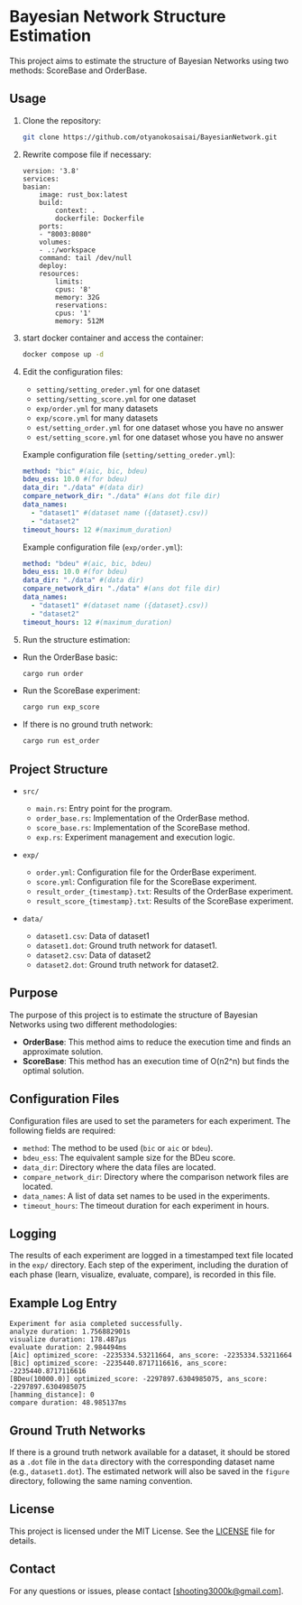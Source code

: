 
# Bayesian Network Structure Estimation

This project aims to estimate the structure of Bayesian Networks using two methods: ScoreBase and OrderBase.

## Usage

1. Clone the repository:
    ```sh
    git clone https://github.com/otyanokosaisai/BayesianNetwork.git
    ```
2. Rewrite compose file if necessary:
    ```
    version: '3.8'
    services:
    basian:
        image: rust_box:latest
        build:
            context: .
            dockerfile: Dockerfile
        ports:
        - "8003:8080"
        volumes:
        - .:/workspace
        command: tail /dev/null
        deploy:
        resources:
            limits:
            cpus: '8'
            memory: 32G
            reservations:
            cpus: '1'
            memory: 512M  

    ```
3. start docker container and access the container:
    ```sh
    docker compose up -d
    ```

4. Edit the configuration files:
    - `setting/setting_oreder.yml` for one dataset
    - `setting/setting_score.yml` for one dataset
    - `exp/order.yml` for many datasets
    - `exp/score.yml` for many datasets
    - `est/setting_order.yml` for one dataset whose you have no answer
    - `est/setting_score.yml` for one dataset whose you have no answer

    Example configuration file (`setting/setting_oreder.yml`):
    ```yaml
    method: "bic" #(aic, bic, bdeu)
    bdeu_ess: 10.0 #(for bdeu)
    data_dir: "./data" #(data dir)
    compare_network_dir: "./data" #(ans dot file dir)
    data_names:
      - "dataset1" #(dataset name ({dataset}.csv))
      - "dataset2"
    timeout_hours: 12 #(maximum_duration)
    ```

    Example configuration file (`exp/order.yml`):
    ```yaml
    method: "bdeu" #(aic, bic, bdeu)
    bdeu_ess: 10.0 #(for bdeu)
    data_dir: "./data" #(data dir)
    compare_network_dir: "./data" #(ans dot file dir)
    data_names:
      - "dataset1" #(dataset name ({dataset}.csv))
      - "dataset2"
    timeout_hours: 12 #(maximum_duration)
    ```



5. Run the structure estimation: 
- Run the OrderBase basic:
    ```sh
    cargo run order
    ```

- Run the ScoreBase experiment:
    ```sh
    cargo run exp_score
    ```

- If there is no ground truth network:
    ```sh
    cargo run est_order
    ```

## Project Structure

- `src/`
  - `main.rs`: Entry point for the program.
  - `order_base.rs`: Implementation of the OrderBase method.
  - `score_base.rs`: Implementation of the ScoreBase method.
  - `exp.rs`: Experiment management and execution logic.

- `exp/`
  - `order.yml`: Configuration file for the OrderBase experiment.
  - `score.yml`: Configuration file for the ScoreBase experiment.
  - `result_order_{timestamp}.txt`: Results of the OrderBase experiment.
  - `result_score_{timestamp}.txt`: Results of the ScoreBase experiment.

- `data/`
  - `dataset1.csv`: Data of dataset1
  - `dataset1.dot`: Ground truth network for dataset1.
  - `dataset2.csv`: Data of dataset2
  - `dataset2.dot`: Ground truth network for dataset2.

## Purpose

The purpose of this project is to estimate the structure of Bayesian Networks using two different methodologies:
- **OrderBase**: This method aims to reduce the execution time and finds an approximate solution.
- **ScoreBase**: This method has an execution time of O(n2^n) but finds the optimal solution.

## Configuration Files

Configuration files are used to set the parameters for each experiment. The following fields are required:

- `method`: The method to be used (`bic` or `aic` or `bdeu`).
- `bdeu_ess`: The equivalent sample size for the BDeu score.
- `data_dir`: Directory where the data files are located.
- `compare_network_dir`: Directory where the comparison network files are located.
- `data_names`: A list of data set names to be used in the experiments.
- `timeout_hours`: The timeout duration for each experiment in hours.

## Logging

The results of each experiment are logged in a timestamped text file located in the `exp/` directory. Each step of the experiment, including the duration of each phase (learn, visualize, evaluate, compare), is recorded in this file.

## Example Log Entry

```text
Experiment for asia completed successfully.
analyze duration: 1.756882901s
visualize duration: 178.487µs
evaluate duration: 2.984494ms
[Aic] optimized_score: -2235334.53211664, ans_score: -2235334.53211664
[Bic] optimized_score: -2235440.8717116616, ans_score: -2235440.8717116616
[BDeu(10000.0)] optimized_score: -2297897.6304985075, ans_score: -2297897.6304985075
[hamming_distance]: 0
compare duration: 48.985137ms
```

## Ground Truth Networks

If there is a ground truth network available for a dataset, it should be stored as a `.dot` file in the `data` directory with the corresponding dataset name (e.g., `dataset1.dot`). The estimated network will also be saved in the `figure` directory, following the same naming convention.

## License

This project is licensed under the MIT License. See the [LICENSE](LICENSE) file for details.

## Contact

For any questions or issues, please contact [shooting3000k@gmail.com].
